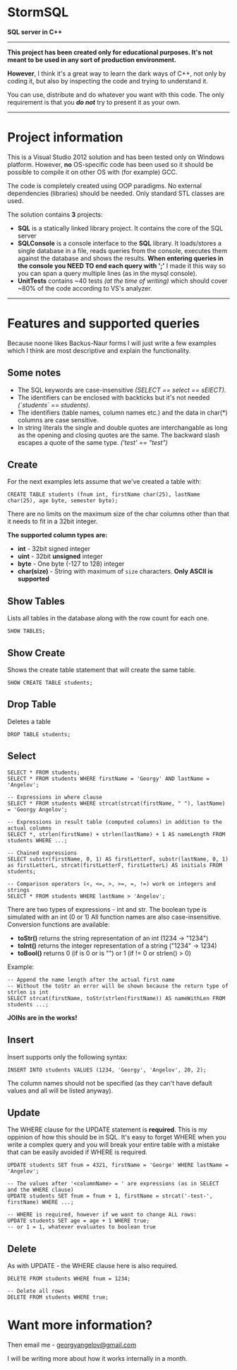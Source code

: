 StormSQL
========
**SQL server in C++**

---------------------------------------------

**This project has been created only for educational purposes.
It's not meant to be used in any sort of production environment.**

**However**, I think it's a great way to learn the dark ways of
C++, not only by coding it, but also by inspecting the code and
trying to understand it.

You can use, distribute and do whatever you want with this code.
The only requirement is that you __*do not*__ try to present it as
your own.

---------------------------------------------
Project information
===================

This is a Visual Studio 2012 solution and has been tested only
on Windows platform. However, **no** OS-specific code has been used so it
should be possible to compile it on other OS with (for example)
GCC.

The code is completely created using OOP paradigms. No external dependencies (libraries) should be needed. Only
standard STL classes are used.

The solution contains **3** projects:

* **SQL** is a statically linked library project. It contains
the core of the SQL server
* **SQLConsole** is a console interface to the **SQL** library.
It loads/stores a single database in a file, reads queries
from the console, executes them against the database and shows
the results. 
**When entering queries in the console you NEED TO
end each query with ';'** I made it this way so you can span a
query multiple lines (as in the mysql console).
* **UnitTests** contains ~40 tests _(at the time of writing)_
which should cover ~80% of the code according to VS's analyzer.

--------------------------------------------
Features and supported queries
==============================

Because noone likes Backus-Naur forms I will just write a few examples
which I think are most descriptive and explain the functionality.

Some notes
----------

* The SQL keywords are case-insensitive _(SELECT
== select == sElECT)_.
* The identifiers can be enclosed with
backticks but it's not needed _(\`students` == students)_.
* The identifiers (table names, column names etc.) and 
the data in char(*) columns are case sensitive.
* In string literals the single and double quotes are interchangable as
long as the opening and closing quotes are the same. The backward slash
escapes a quote of the same type. _('test' == "test")_

Create
------
For the next examples lets assume that we've created a table with: 

	CREATE TABLE students (fnum int, firstName char(25), lastName char(25), age byte, semester byte);

There are no limits on the maximum size of the char columns other than
that it needs to fit in a 32bit integer.

**The supported column types are:**

* **int** - 32bit signed integer
* **uint** - 32bit **unsigned** integer
* **byte** - One byte (-127 to 128) integer
* **char(size)** - String with maximum of `size` characters. **Only ASCII
is supported**

Show Tables
-----------
Lists all tables in the database along with the row count for each one.

	SHOW TABLES;

Show Create
-----------
Shows the create table statement that will create the same table.

	SHOW CREATE TABLE students;

Drop Table
----------
Deletes a table

	DROP TABLE students;

Select
------
	SELECT * FROM students;
	SELECT * FROM students WHERE firstName = 'Georgy' AND lastName = 'Angelov';
	
	-- Expressions in where clause
	SELECT * FROM students WHERE strcat(strcat(firstName, " "), lastName) = 'Georgy Angelov';
	
	-- Expressions in result table (computed columns) in addition to the actual columns
	SELECT *, strlen(firstName) + strlen(lastName) + 1 AS nameLength FROM students WHERE ...;
	
	-- Chained expressions
	SELECT substr(firstName, 0, 1) AS firstLetterF, substr(lastName, 0, 1) as firstLetterL, strcat(firstLetterF, firstLetterL) AS initials FROM students;
	
	-- Comparison operators (<, <=, >, >=, =, !=) work on integers and strings
	SELECT * FROM students WHERE lastName > 'Angelov';

There are two types of expressions - int and str. The boolean type is simulated with an int (0 or 1)
All function names are also case-insensitive.
Conversion functions are available:

* **toStr(<int>)** returns the string representation of an int (1234 -> "1234")
* **toInt(<str>)** returns the integer representation of a string ("1234" -> 1234)
* **toBool(<str or int>)** returns 0 (if <int> is 0 or <str> is "") or 1 (if <int> != 0 or strlen(<str>) > 0)

Example:

	-- Append the name length after the actual first name
	-- Without the toStr an error will be shown because the return type of strlen is int
	SELECT strcat(firstName, toStr(strlen(firstName)) AS nameWithLen FROM students ...;

**JOINs are in the works!**

Insert
------

Insert supports only the following syntax:

	INSERT INTO students VALUES (1234, 'Georgy', 'Angelov', 20, 2);

The column names should not be specified (as they can't have default
values and all will be listed anyway).

Update
------
The WHERE clause for the UPDATE statement is **required**. This is my
oppinion of how this should be in SQL. It's easy to forget WHERE when
you write a complex query and you will break your entire table with a
mistake that can be easily avoided if WHERE is required.

	UPDATE students SET fnum = 4321, firstName = 'George' WHERE lastName = 'Angelov';

	-- The values after '<columnName> = ' are expressions (as in SELECT and the WHERE clause)
	UPDATE students SET fnum = fnum + 1, firstName = strcat('-test-', firstName) WHERE ...;

	-- WHERE is required, however if we want to change ALL rows:
	UPDATE students SET age = age + 1 WHERE true;
	-- or 1 = 1, whatever evaluates to boolean true

Delete
------
As with UPDATE - the WHERE clause here is also required.

	DELETE FROM students WHERE fnum = 1234;

	-- Delete all rows
	DELETE FROM students WHERE true;


Want more information? 
======================
Then email me - georgyangelov@gmail.com

I will be writing more about how it works internally in a month.